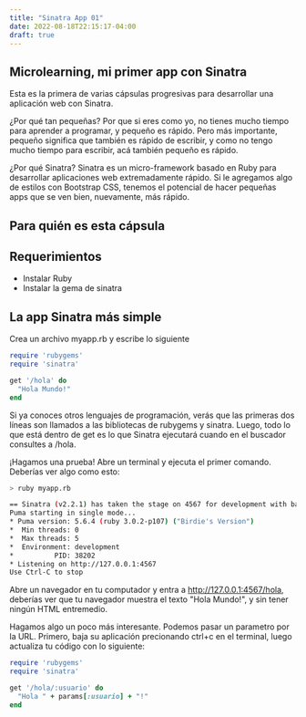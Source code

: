 ```yaml
---
title: "Sinatra App 01"
date: 2022-08-18T22:15:17-04:00
draft: true
---
```

## Microlearning, mi primer app con Sinatra

Esta es la primera de varias cápsulas progresivas para desarrollar una aplicación web con Sinatra.

¿Por qué tan pequeñas? Por que si eres como yo, no tienes mucho tiempo para aprender a programar, y pequeño es rápido. Pero más importante, pequeño significa que también es rápido de escribir, y como no tengo mucho tiempo para escribir, acá también pequeño es rápido.

¿Por qué Sinatra? Sinatra es un micro-framework basado en Ruby para desarrollar aplicaciones web extremadamente rápido. Si le agregamos algo de estilos con Bootstrap CSS, tenemos el potencial de hacer pequeñas apps que se ven bien, nuevamente, más rápido.

## Para quién es esta cápsula

## Requerimientos
* Instalar Ruby
* Instalar la gema de sinatra

## La app Sinatra más simple

Crea un archivo myapp.rb y escribe lo siguiente

```ruby
require 'rubygems'
require 'sinatra'

get '/hola' do
  "Hola Mundo!"
end
```

Si ya conoces otros lenguajes de programación, verás que las primeras dos líneas son llamados a las bibliotecas de rubygems y sinatra. Luego, todo lo que está dentro de get es lo que Sinatra ejecutará cuando en el buscador consultes a /hola.

¡Hagamos una prueba! Abre un terminal y ejecuta el primer comando. Deberías ver algo como esto:

```bash
> ruby myapp.rb

== Sinatra (v2.2.1) has taken the stage on 4567 for development with backup from Puma
Puma starting in single mode...
* Puma version: 5.6.4 (ruby 3.0.2-p107) ("Birdie's Version")
*  Min threads: 0
*  Max threads: 5
*  Environment: development
*          PID: 38202
* Listening on http://127.0.0.1:4567
Use Ctrl-C to stop
```

Abre un navegador en tu computador y entra a http://127.0.0.1:4567/hola, deberías ver que tu navegador muestra el texto "Hola Mundo!", y sin tener ningún HTML entremedio.

Hagamos algo un poco más interesante. Podemos pasar un parametro por la URL. Primero, baja su aplicación precionando ctrl+c en el terminal, luego actualiza tu código con lo siguiente:

```ruby
require 'rubygems'
require 'sinatra'

get '/hola/:usuario' do
  "Hola " + params[:usuario] + "!"
end
```




